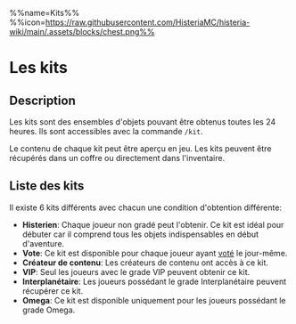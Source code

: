 %%name=Kits%%
%%icon=https://raw.githubusercontent.com/HisteriaMC/histeria-wiki/main/.assets/blocks/chest.png%%

# Les kits

## Description

Les kits sont des ensembles d'objets pouvant être obtenus toutes les 24 heures. Ils sont accessibles avec la commande `/kit`.

Le contenu de chaque kit peut être aperçu en jeu. Les kits peuvent être récupérés dans un coffre ou directement dans l'inventaire.

## Liste des kits

Il existe 6 kits différents avec chacun une condition d'obtention différente:

- **Histerien**: Chaque joueur non gradé peut l'obtenir. Ce kit est idéal pour débuter car il comprend tous les objets indispensables en début d'aventure.
- **Vote**: Ce kit est disponible pour chaque joueur ayant [voté](https://vote.histeria.fr) le jour-même.
- **Créateur de contenu**: Les créateurs de contenu ont accès à ce kit.
- **VIP**: Seul les joueurs avec le grade VIP peuvent obtenir ce kit.
- **Interplanétaire**: Les joueurs possédant le grade Interplanétaire peuvent récupérer ce kit.
- **Omega**: Ce kit est disponible uniquement pour les joueurs possédant le grade Omega.


